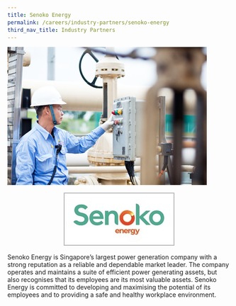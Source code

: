 ```yaml
---
title: Senoko Energy
permalink: /careers/industry-partners/senoko-energy
third_nav_title: Industry Partners
---
```

<img src="/images/careers/industry-partners/senoko_large.jpg" alt="Senoko Energy" style="width: 450px; height: 312px;" /><br/>

<div style="text-align: center;">
    <a href="https://www.senokoenergy.com" target="_blank"><img alt="Senoko Energy" src="/images/common/partner-logos/senoko_new.jpg" style="width: 250px; height: 120px;"></a>
</div>

Senoko Energy is Singapore’s largest power generation company with a strong reputation as a reliable and dependable market leader. The company operates and maintains a suite of efficient power generating assets, but also recognises that its employees are its most valuable assets. Senoko Energy is committed to developing and maximising the potential of its employees and to providing a safe and healthy workplace environment.

